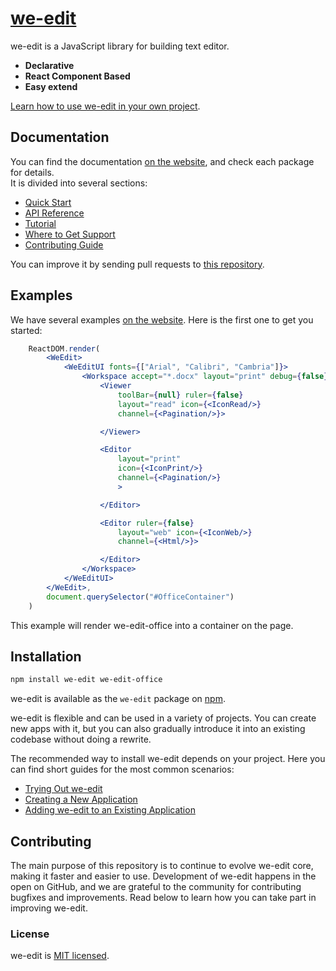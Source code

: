 # [we-edit](https://wenshubu.com)

we-edit is a JavaScript library for building text editor.


* **Declarative** 
* **React Component Based** 
* **Easy extend** 

[Learn how to use we-edit in your own project](https://github.com/lalalic/we-edit/tree/master/packages/we-edit).

## Documentation

You can find the documentation [on the website](https://github.com/lalalic/we-edit), and check each package for details.  
It is divided into several sections:

* [Quick Start](https://wenshubu.com/)
* [API Reference](https://wenshubu.com/docs/api.html)
* [Tutorial](https://wenshubu.com/tutorial/tutorial.html)
* [Where to Get Support](https://wenshubu.com/docs/support.html)
* [Contributing Guide](https://wenshubu.com/docs/how-to-contribute.html)

You can improve it by sending pull requests to [this repository](https://github.com/lalalic/we-edit).

## Examples

We have several examples [on the website](https://wenshubu.com/). Here is the first one to get you started:

```jsx
	ReactDOM.render(
		<WeEdit>
			<WeEditUI fonts={["Arial", "Calibri", "Cambria"]}>
				<Workspace accept="*.docx" layout="print" debug={false}>
					<Viewer
						toolBar={null} ruler={false}
						layout="read" icon={<IconRead/>}
						channel={<Pagination/>}>

					</Viewer>

					<Editor
						layout="print" 
						icon={<IconPrint/>}
						channel={<Pagination/>}
						>

					</Editor>

					<Editor ruler={false}
						layout="web" icon={<IconWeb/>}
						channel={<Html/>}>

					</Editor>
				</Workspace>
			</WeEditUI>
		</WeEdit>,
		document.querySelector("#OfficeContainer")
	)
```
This example will render we-edit-office into a container on the page.

## Installation

```sh
npm install we-edit we-edit-office
```

we-edit is available as the `we-edit` package on [npm](https://www.npmjs.com/). 

we-edit is flexible and can be used in a variety of projects. You can create new apps with it, but you can also gradually introduce it into an existing codebase without doing a rewrite.

The recommended way to install we-edit depends on your project. Here you can find short guides for the most common scenarios:

* [Trying Out we-edit](https://wenshubu.com/docs/try.html)
* [Creating a New Application](https://wenshubu.com/docs/add-we-edit-to-a-new-app.html)
* [Adding we-edit to an Existing Application](https://wenshubu.com/docs/add-we-edit-to-an-existing-app.html)

## Contributing

The main purpose of this repository is to continue to evolve we-edit core, making it faster and easier to use. Development of we-edit happens in the open on GitHub, and we are grateful to the community for contributing bugfixes and improvements. Read below to learn how you can take part in improving we-edit.

### License

we-edit is [MIT licensed](./LICENSE).

